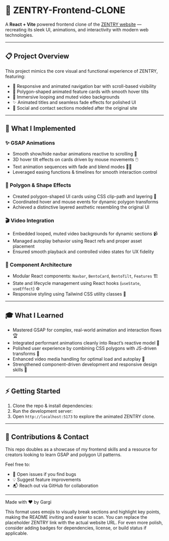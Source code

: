 # 🚀 ZENTRY-Frontend-CLONE

A **React + Vite** powered frontend clone of the [ZENTRY website](https://zentry.example) — recreating its sleek UI, animations, and interactivity with modern web technologies.

---

## 📋 Project Overview

This project mimics the core visual and functional experience of ZENTRY, featuring:

- 🧭 Responsive and animated navigation bar with scroll-based visibility
- 🎨 Polygon-shaped animated feature cards with smooth hover tilts
- 🎥 Immersive looping and muted video backgrounds
- ✨ Animated titles and seamless fade effects for polished UI
- 🔗 Social and contact sections modeled after the original site

---

## 🔨 What I Implemented

### ✨ GSAP Animations

- Smooth show/hide navbar animations reactive to scrolling 🚦
- 3D hover tilt effects on cards driven by mouse movements 🖱️
- Text animation sequences with fade and blend modes 🧑‍🎨
- Leveraged easing functions & timelines for smooth interaction control

### 🔺 Polygon & Shape Effects

- Created polygon-shaped UI cards using CSS clip-path and layering 🔷
- Coordinated hover and mouse events for dynamic polygon transforms
- Achieved a distinctive layered aesthetic resembling the original UI

### 🎬 Video Integration

- Embedded looped, muted video backgrounds for dynamic sections 📹
- Managed autoplay behavior using React refs and proper asset placement
- Ensured smooth playback and controlled video states for UX fidelity

### 🧩 Component Architecture

- Modular React components: `Navbar`, `BentoCard`, `BentoTilt`, `Features` 🏗️
- State and lifecycle management using React hooks (`useState`, `useEffect`) ⚙️
- Responsive styling using Tailwind CSS utility classes 📐

---

## 🎓 What I Learned

- Mastered GSAP for complex, real-world animation and interaction flows 🏆
- Integrated performant animations cleanly into React’s reactive model 🔄
- Polished user experience by combining CSS polygons with JS-driven transforms 🎯
- Enhanced video media handling for optimal load and autoplay 🚀
- Strengthened component-driven development and responsive design skills 📲

---

## ⚡ Getting Started

1. Clone the repo & install dependencies:
2. Run the development server:
3. Open `http://localhost:5173` to explore the animated ZENTRY clone.

---

## 🤝 Contributions & Contact

This repo doubles as a showcase of my frontend skills and a resource for creators looking to learn GSAP and polygon UI patterns.

Feel free to:

- 🐞 Open issues if you find bugs
- 💡 Suggest feature improvements
- 📬 Reach out via GitHub for collaboration

---

Made with ❤️ by Gargi

This format uses emojis to visually break sections and highlight key points, making the README inviting and easier to scan. You can replace the placeholder ZENTRY link with the actual website URL. For even more polish, consider adding badges for dependencies, license, or build status if applicable.



